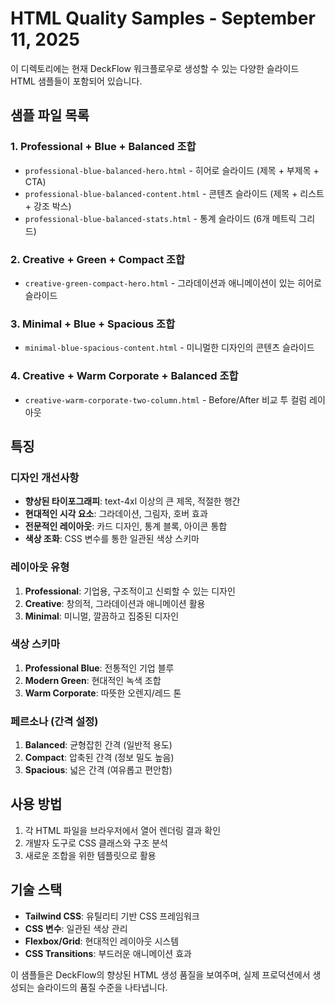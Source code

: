 # HTML Quality Samples - September 11, 2025

이 디렉토리에는 현재 DeckFlow 워크플로우로 생성할 수 있는 다양한 슬라이드 HTML 샘플들이 포함되어 있습니다.

## 샘플 파일 목록

### 1. Professional + Blue + Balanced 조합
- `professional-blue-balanced-hero.html` - 히어로 슬라이드 (제목 + 부제목 + CTA)
- `professional-blue-balanced-content.html` - 콘텐츠 슬라이드 (제목 + 리스트 + 강조 박스)
- `professional-blue-balanced-stats.html` - 통계 슬라이드 (6개 메트릭 그리드)

### 2. Creative + Green + Compact 조합
- `creative-green-compact-hero.html` - 그라데이션과 애니메이션이 있는 히어로 슬라이드

### 3. Minimal + Blue + Spacious 조합
- `minimal-blue-spacious-content.html` - 미니멀한 디자인의 콘텐츠 슬라이드

### 4. Creative + Warm Corporate + Balanced 조합
- `creative-warm-corporate-two-column.html` - Before/After 비교 투 컬럼 레이아웃

## 특징

### 디자인 개선사항
- **향상된 타이포그래피**: text-4xl 이상의 큰 제목, 적절한 행간
- **현대적인 시각 요소**: 그라데이션, 그림자, 호버 효과
- **전문적인 레이아웃**: 카드 디자인, 통계 블록, 아이콘 통합
- **색상 조화**: CSS 변수를 통한 일관된 색상 스키마

### 레이아웃 유형
1. **Professional**: 기업용, 구조적이고 신뢰할 수 있는 디자인
2. **Creative**: 창의적, 그라데이션과 애니메이션 활용
3. **Minimal**: 미니멀, 깔끔하고 집중된 디자인

### 색상 스키마
1. **Professional Blue**: 전통적인 기업 블루
2. **Modern Green**: 현대적인 녹색 조합
3. **Warm Corporate**: 따뜻한 오렌지/레드 톤

### 페르소나 (간격 설정)
1. **Balanced**: 균형잡힌 간격 (일반적 용도)
2. **Compact**: 압축된 간격 (정보 밀도 높음)
3. **Spacious**: 넓은 간격 (여유롭고 편안함)

## 사용 방법

1. 각 HTML 파일을 브라우저에서 열어 렌더링 결과 확인
2. 개발자 도구로 CSS 클래스와 구조 분석
3. 새로운 조합을 위한 템플릿으로 활용

## 기술 스택

- **Tailwind CSS**: 유틸리티 기반 CSS 프레임워크
- **CSS 변수**: 일관된 색상 관리
- **Flexbox/Grid**: 현대적인 레이아웃 시스템
- **CSS Transitions**: 부드러운 애니메이션 효과

이 샘플들은 DeckFlow의 향상된 HTML 생성 품질을 보여주며, 실제 프로덕션에서 생성되는 슬라이드의 품질 수준을 나타냅니다.